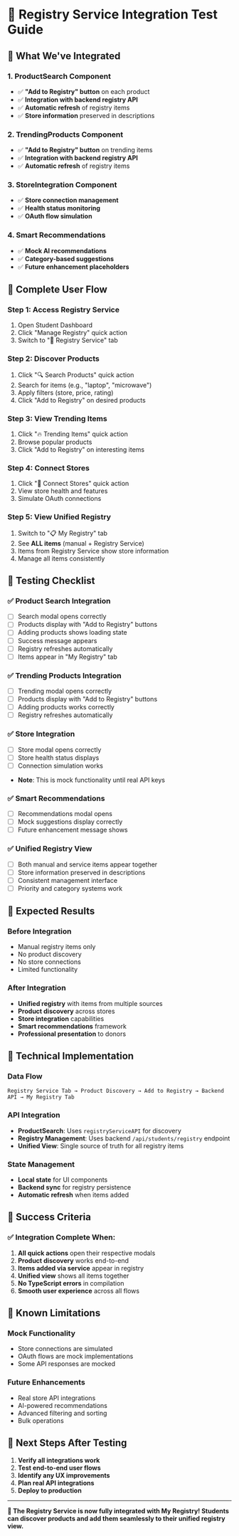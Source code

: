 # 🧪 Registry Service Integration Test Guide

## 🎯 **What We've Integrated**

### **1. ProductSearch Component**
- ✅ **"Add to Registry" button** on each product
- ✅ **Integration with backend registry API**
- ✅ **Automatic refresh** of registry items
- ✅ **Store information** preserved in descriptions

### **2. TrendingProducts Component**
- ✅ **"Add to Registry" button** on trending items
- ✅ **Integration with backend registry API**
- ✅ **Automatic refresh** of registry items

### **3. StoreIntegration Component**
- ✅ **Store connection management**
- ✅ **Health status monitoring**
- ✅ **OAuth flow simulation**

### **4. Smart Recommendations**
- ✅ **Mock AI recommendations**
- ✅ **Category-based suggestions**
- ✅ **Future enhancement placeholders**

## 🔄 **Complete User Flow**

### **Step 1: Access Registry Service**
1. Open Student Dashboard
2. Click "Manage Registry" quick action
3. Switch to "🎯 Registry Service" tab

### **Step 2: Discover Products**
1. Click "🔍 Search Products" quick action
2. Search for items (e.g., "laptop", "microwave")
3. Apply filters (store, price, rating)
4. Click "Add to Registry" on desired products

### **Step 3: View Trending Items**
1. Click "🔥 Trending Items" quick action
2. Browse popular products
3. Click "Add to Registry" on interesting items

### **Step 4: Connect Stores**
1. Click "🏪 Connect Stores" quick action
2. View store health and features
3. Simulate OAuth connections

### **Step 5: View Unified Registry**
1. Switch to "📋 My Registry" tab
2. See **ALL items** (manual + Registry Service)
3. Items from Registry Service show store information
4. Manage all items consistently

## 🧪 **Testing Checklist**

### **✅ Product Search Integration**
- [ ] Search modal opens correctly
- [ ] Products display with "Add to Registry" buttons
- [ ] Adding products shows loading state
- [ ] Success message appears
- [ ] Registry refreshes automatically
- [ ] Items appear in "My Registry" tab

### **✅ Trending Products Integration**
- [ ] Trending modal opens correctly
- [ ] Products display with "Add to Registry" buttons
- [ ] Adding products works correctly
- [ ] Registry refreshes automatically

### **✅ Store Integration**
- [ ] Store modal opens correctly
- [ ] Store health status displays
- [ ] Connection simulation works
- **Note**: This is mock functionality until real API keys

### **✅ Smart Recommendations**
- [ ] Recommendations modal opens
- [ ] Mock suggestions display correctly
- [ ] Future enhancement message shows

### **✅ Unified Registry View**
- [ ] Both manual and service items appear together
- [ ] Store information preserved in descriptions
- [ ] Consistent management interface
- [ ] Priority and category systems work

## 🚀 **Expected Results**

### **Before Integration**
- Manual registry items only
- No product discovery
- No store connections
- Limited functionality

### **After Integration**
- **Unified registry** with items from multiple sources
- **Product discovery** across stores
- **Store integration** capabilities
- **Smart recommendations** framework
- **Professional presentation** to donors

## 🔧 **Technical Implementation**

### **Data Flow**
```
Registry Service Tab → Product Discovery → Add to Registry → Backend API → My Registry Tab
```

### **API Integration**
- **ProductSearch**: Uses `registryServiceAPI` for discovery
- **Registry Management**: Uses backend `/api/students/registry` endpoint
- **Unified View**: Single source of truth for all registry items

### **State Management**
- **Local state** for UI components
- **Backend sync** for registry persistence
- **Automatic refresh** when items added

## 🎉 **Success Criteria**

### **✅ Integration Complete When:**
1. **All quick actions** open their respective modals
2. **Product discovery** works end-to-end
3. **Items added via service** appear in registry
4. **Unified view** shows all items together
5. **No TypeScript errors** in compilation
6. **Smooth user experience** across all flows

## 🚨 **Known Limitations**

### **Mock Functionality**
- Store connections are simulated
- OAuth flows are mock implementations
- Some API responses are mocked

### **Future Enhancements**
- Real store API integrations
- AI-powered recommendations
- Advanced filtering and sorting
- Bulk operations

## 🎯 **Next Steps After Testing**

1. **Verify all integrations work**
2. **Test end-to-end user flows**
3. **Identify any UX improvements**
4. **Plan real API integrations**
5. **Deploy to production**

---

**🎯 The Registry Service is now fully integrated with My Registry! Students can discover products and add them seamlessly to their unified registry view.**







